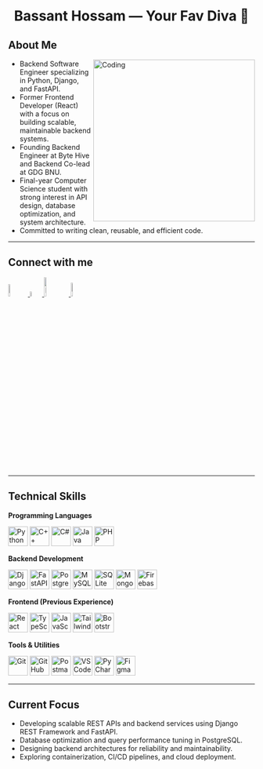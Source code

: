 <h1 align="center">Bassant Hossam — Your Fav Diva 🎀</h1>

<h2>About Me</h2>
<img align="right" alt="Coding" width="330" src="https://media.giphy.com/media/3oKIPnAiaMCws8nOsE/giphy.gif">

- Backend Software Engineer specializing in Python, Django, and FastAPI.  
- Former Frontend Developer (React) with a focus on building scalable, maintainable backend systems.  
- Founding Backend Engineer at Byte Hive and Backend Co-lead at GDG BNU.  
- Final-year Computer Science student with strong interest in API design, database optimization, and system architecture.  
- Committed to writing clean, reusable, and efficient code.  

---

<h2>Connect with me </h2>
<p align="left">
  <a href="https://www.linkedin.com/in/bassant-hossam-5a4177264/" target="_blank">
    <img src="https://img.shields.io/badge/LinkedIn-%230077B5.svg?logo=linkedin&logoColor=white" width="8%" alt="LinkedIn" />
  </a>
  <a href="https://x.com/bassanthss?s=21" target="_blank">
    <img src="https://img.shields.io/badge/X-12100E?logo=X&logoColor=white" width="5%" alt="X" />
  </a>
  <a href="https://medium.com/@bassant.hos04" target="_blank">
    <img src="https://img.shields.io/badge/Medium-12100E?logo=medium&logoColor=white" width="10%" alt="Medium" />
  </a>
  <a href="mailto:bassant.hos04@gmail.com" target="_blank">
    <img src="https://img.shields.io/badge/Gmail-12100E?logo=gmail&logoColor=white" width="8.5%" alt="Gmail" />
  </a>
</p>

---

<h2>Technical Skills</h2>

**Programming Languages**  
<div align="left">
  <img src="https://skillicons.dev/icons?i=python" height="40" alt="Python" />
  <img src="https://skillicons.dev/icons?i=cpp" height="40" alt="C++" />
  <img src="https://skillicons.dev/icons?i=cs" height="40" alt="C#" />
  <img src="https://skillicons.dev/icons?i=java" height="40" alt="Java" />
  <img src="https://skillicons.dev/icons?i=php" height="40" alt="PHP" />
</div>

**Backend Development**  
<div align="left">
  <img src="https://skillicons.dev/icons?i=django" height="40" alt="Django" />
  <img src="https://skillicons.dev/icons?i=fastapi" height="40" alt="FastAPI" />
  <img src="https://skillicons.dev/icons?i=postgres" height="40" alt="PostgreSQL" />
  <img src="https://skillicons.dev/icons?i=mysql" height="40" alt="MySQL" />
  <img src="https://skillicons.dev/icons?i=sqlite" height="40" alt="SQLite" />
  <img src="https://skillicons.dev/icons?i=mongodb" height="40" alt="MongoDB" />
  <img src="https://skillicons.dev/icons?i=firebase" height="40" alt="Firebase" />
</div>

**Frontend (Previous Experience)**  
<div align="left">
  <img src="https://skillicons.dev/icons?i=react" height="40" alt="React" />
  <img src="https://skillicons.dev/icons?i=ts" height="40" alt="TypeScript" />
  <img src="https://skillicons.dev/icons?i=js" height="40" alt="JavaScript" />
  <img src="https://skillicons.dev/icons?i=tailwind" height="40" alt="Tailwind" />
  <img src="https://skillicons.dev/icons?i=bootstrap" height="40" alt="Bootstrap" />
</div>

**Tools & Utilities**  
<div align="left">
  <img src="https://skillicons.dev/icons?i=git" height="40" alt="Git" />
  <img src="https://skillicons.dev/icons?i=github" height="40" alt="GitHub" />
  <img src="https://skillicons.dev/icons?i=postman" height="40" alt="Postman" />
  <img src="https://skillicons.dev/icons?i=vscode" height="40" alt="VSCode" />
  <img src="https://skillicons.dev/icons?i=pycharm" height="40" alt="PyCharm" />
  <img src="https://skillicons.dev/icons?i=figma" height="40" alt="Figma" />
</div>

---

<h2>Current Focus</h2>

- Developing scalable REST APIs and backend services using Django REST Framework and FastAPI.  
- Database optimization and query performance tuning in PostgreSQL.  
- Designing backend architectures for reliability and maintainability.  
- Exploring containerization, CI/CD pipelines, and cloud deployment.  
